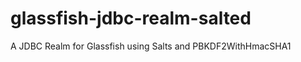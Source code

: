 glassfish-jdbc-realm-salted
===========================

A JDBC Realm for Glassfish using Salts and PBKDF2WithHmacSHA1
